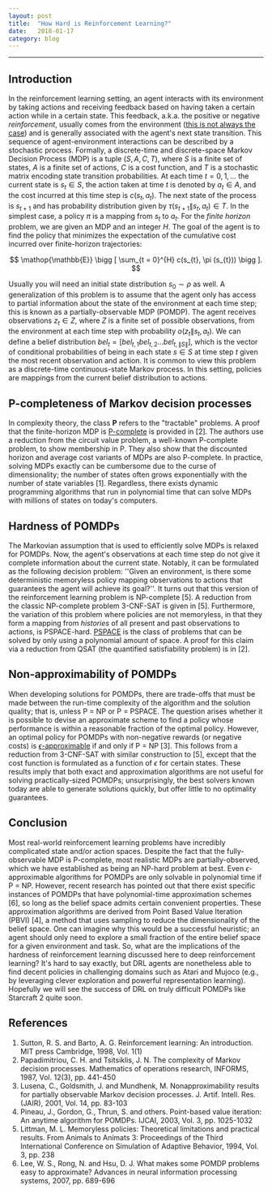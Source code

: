 ```yaml
---
layout: post
title:  "How Hard is Reinforcement Learning?"
date:   2018-01-17
category: blog
---
```


<script type="text/javascript" async
  src="https://cdn.mathjax.org/mathjax/latest/MathJax.js?config=TeX-MML-AM_CHTML">
</script>

<script type="text/x-mathjax-config">
MathJax.Hub.Config({
  TeX: { equationNumbers: { autoNumber: "AMS" } },
  tex2jax: {inlineMath: [['$','$'], ['\\(','\\)']]}
});
</script>

---

## Introduction

In the reinforcement learning setting, an agent interacts with its environment by taking actions and receiving feedback based on having taken a certain action while in a certain state. This feedback, a.k.a. the positive or negative *reinforcement*, usually comes from the environment ([this is not always the case](http://web.eecs.umich.edu/~baveja/Papers/FinalNIPSIMRL.pdf)) and is generally associated with the agent's next state transition. This sequence of agent-environment interactions can be described by a stochastic process. Formally, a discrete-time and discrete-space Markov Decision Process (MDP) is a tuple $(S, A, C, T)$, where $S$ is a finite set of states, $A$ is a finite set of actions, $C$ is a cost function, and $T$ is a stochastic matrix encoding state transition probabilities. At each time $t = 0, 1, ...$ the current state is $s_{t} \in S$, the action taken at time $t$ is denoted by $a_{t} \in A$, and the cost incurred at this time step is $c(s_{t}, a_{t})$. The next state of the process is $s_{t+1}$ and has probability distribution given by $\tau (s_{t+1} \| s_{t}, a_{t}) \in T$. In the simplest case, a policy $\pi$ is a mapping from $s_{t}$ to $a_{t}$. For the *finite horizon* problem, we are given an MDP and an integer $H$. The goal of the agent is to find the policy that minimizes the expectation of the cumulative cost incurred over finite-horizon trajectories:

$$
\mathop{\mathbb{E}} \bigg [ \sum_{t = 0}^{H} c(s_{t}, \pi (s_{t})) \bigg ].
$$

Usually you will need an initial state distribution $s_0 \sim \rho$ as well. A generalization of this problem is to assume that the agent only has access to partial information about the state of the environment at each time step; this is known as a partially-observable MDP (POMDP). The agent receives observations $z_{t} \in Z$, where $Z$ is a finite set of possible observations, from the environment at each time step with probability $o(z_{t} \| s_{t}, a_{t})$. We can define a belief distribution $bel_{t} = [bel_{t, 1} bel_{t, 2} ... bel_{t, \|S\|}]$, which is the vector of conditional probabilities of being in each state $s \in S$ at time step $t$ given the most recent observation and action. It is common to view this problem as a discrete-time continuous-state Markov process. In this setting, policies are mappings from the current belief distribution to actions. 

## P-completeness of Markov decision processes

In complexity theory, the class **P** refers to the "tractable" problems. A proof that the finite-horizon MDP is [P-complete](https://en.wikipedia.org/wiki/P-complete) is provided in [2]. The authors use a reduction from the circuit value problem, a well-known P-complete problem, to show membership in P. They also show that the discounted horizon and average cost variants of MDPs are also P-complete. In practice, solving MDPs exactly can be cumbersome due to the curse of dimensionality; the number of states often grows exponentially with the number of state variables [1]. Regardless, there exists dynamic programming algorithms that run in polynomial time that can solve MDPs with millions of states on today's computers. 

## Hardness of POMDPs

The Markovian assumption that is used to efficiently solve MDPs is relaxed for POMDPs. Now, the agent's observations at each time step do not give it complete information about the current state. Notably, it can be formulated as the following decision problem: ''Given an environment, is there some deterministic memoryless policy mapping observations to actions that guarantees the agent will achieve its goal?''. It turns out that this version of the reinforcement learning problem is NP-complete [5]. A reduction from the classic NP-complete problem 3-CNF-SAT is given in [5]. Furthermore, the variation of this problem where policies are not memoryless, in that they form a mapping from *histories* of all present and past observations to actions, is PSPACE-hard. [PSPACE](https://en.wikipedia.org/wiki/PSPACE) is the class of problems that can be solved by only using a polynomial amount of space. A proof for this claim via a reduction from QSAT (the quantified satisfiability problem) is in [2].

## Non-approximability of POMDPs

When developing solutions for POMDPs, there are trade-offs that must be made between the run-time complexity of the algorithm and the solution quality; that is, unless P = NP or P = PSPACE. The question arises whether it is possible to devise an approximate scheme to find a policy whose performance is within a reasonable fraction of the optimal policy. However, an optimal policy for POMDPs with non-negative rewards (or negative costs) is [$\epsilon$-approximable](https://en.wikipedia.org/wiki/Polynomial-time_approximation_scheme) if and only if P = NP [3]. This follows from a reduction from 3-CNF-SAT with similar construction to [5], except that the cost function is formulated as a function of $\epsilon$ for certain states. These results imply that both exact and approximation algorithms are not useful for solving practically-sized POMDPs; unsurprisingly, the best solvers known today are able to generate solutions quickly, but offer little to no optimality guarantees. 

## Conclusion

Most real-world reinforcement learning problems have incredibly complicated state and/or action spaces. Despite the fact that the fully-observable MDP is P-complete, most realistic MDPs are partially-observed, which we have established as being an NP-hard problem at best. Even $\epsilon$-approximable algorithms for POMDPs are only solvable in polynomial time if P = NP. However, recent research has pointed out that there exist specific instances of POMDPs that have polynomial-time approximation schemes [6], so long as the belief space admits certain convenient properties. These approximation algorithms are derived from Point Based Value Iteration (PBVI) [4], a method that uses sampling to reduce the dimensionality of the belief space. One can imagine why this would be a successful heuristic; an agent should only need to explore a small fraction of the entire belief space for a given environment and task. So, what are the implications of the hardness of reinforcement learning discussed here to deep reinforcement learning? It's hard to say exactly, but DRL agents are nonetheless able to find decent policies in challenging domains such as Atari and Mujoco (e.g., by leveraging clever exploration and powerful representation learning). Hopefully we will see the success of DRL on truly difficult POMDPs like Starcraft 2 quite soon.  

## References

1. Sutton, R. S. and Barto, A. G. Reinforcement learning: An introduction. MIT press Cambridge, 1998, Vol. 1(1)
2. Papadimitriou, C. H. and Tsitsiklis, J. N. The complexity of Markov decision processes. Mathematics of operations research, INFORMS, 1987, Vol. 12(3), pp. 441-450
3. Lusena, C., Goldsmith, J. and Mundhenk, M. Nonapproximability results for partially observable Markov decision processes. J. Artif. Intell. Res.(JAIR), 2001, Vol. 14, pp. 83-103
4. Pineau, J., Gordon, G., Thrun, S. and others. Point-based value iteration: An anytime algorithm for POMDPs. IJCAI, 2003, Vol. 3, pp. 1025-1032
5. Littman, M. L. Memoryless policies: Theoretical limitations and practical results. From Animals to Animats 3: Proceedings of the Third International Conference on Simulation of Adaptive Behavior, 1994, Vol. 3, pp. 238
6. Lee, W. S., Rong, N. and Hsu, D. J. What makes some POMDP problems easy to approximate? Advances in neural information processing systems, 2007, pp. 689-696